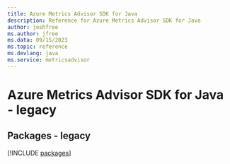 ```yaml
---
title: Azure Metrics Advisor SDK for Java
description: Reference for Azure Metrics Advisor SDK for Java
author: joshfree
ms.author: jfree
ms.data: 09/15/2023
ms.topic: reference
ms.devlang: java
ms.service: metricsadvisor
---
```

# Azure Metrics Advisor SDK for Java - legacy
## Packages - legacy
[!INCLUDE [packages](metrics-advisor-index.md)]